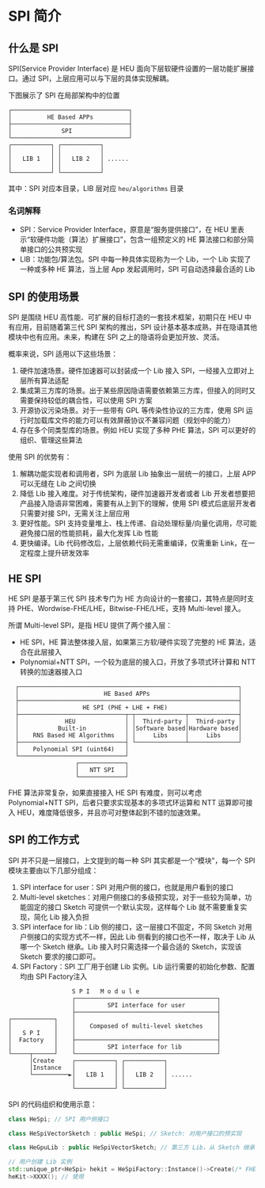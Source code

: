 # SPI 简介

## 什么是 SPI

SPI(Service Provider Interface) 是 HEU 面向下层软硬件设置的一层功能扩展接口。通过 SPI，上层应用可以与下层的具体实现解耦。

下图展示了 SPI 在局部架构中的位置

```
┌─────────────────────────────────┐
│          HE Based APPs          │
├─────────────────────────────────┤
│              SPI                │
└─────────────────────────────────┘
┌───────────┐ ┌───────────┐
│           │ │           │
│   LIB 1   │ │   LIB 2   │ ......
│           │ │           │
└───────────┘ └───────────┘
```

其中：SPI 对应本目录，LIB 层对应 `heu/algorithms` 目录

### 名词解释

* SPI：Service Provider Interface，原意是“服务提供接口”，在 HEU 里表示“软硬件功能（算法）扩展接口”，包含一组预定义的 HE 算法接口和部分简单接口的公共预实现
* LIB：功能包/算法包。SPI 中每一种具体实现称为一个 Lib，一个 Lib 实现了一种或多种 HE 算法，当上层 App 发起调用时，SPI 可自动选择最合适的 Lib

## SPI 的使用场景

SPI 是围绕 HEU 高性能、可扩展的目标打造的一套技术框架，初期只在 HEU 中有应用，目前随着第三代 SPI 架构的推出，SPI 设计基本基本成熟，并在隐语其他模块中也有应用。未来，构建在 SPI 之上的隐语将会更加开放、灵活。

概率来说，SPI 适用以下这些场景：

1. 硬件加速场景。硬件加速器可以封装成一个 Lib 接入 SPI，一经接入立即对上层所有算法适配
2. 集成第三方库的场景。出于某些原因隐语需要依赖第三方库，但接入的同时又需要保持较低的耦合性，可以使用 SPI 方案
3. 开源协议污染场景。对于一些带有 GPL 等传染性协议的三方库，使用 SPI 运行时加载库文件的能力可以有效屏蔽协议不兼容问题（规划中的能力）
4. 存在多个同类型库的场景。例如 HEU 实现了多种 PHE 算法，SPI 可以更好的组织、管理这些算法

使用 SPI 的优势有：

1. 解耦功能实现者和调用者，SPI 为底层 Lib 抽象出一层统一的接口，上层 APP 可以无缝在 Lib 之间切换
2. 降低 Lib 接入难度。对于传统架构，硬件加速器开发者或者 Lib 开发者想要把产品接入隐语非常困难，需要有从上到下的理解，使用 SPI 模式后底层开发者只需要对接 SPI，无需关注上层应用
3. 更好性能。SPI 支持变量堆上、栈上传递、自动处理标量/向量化调用，尽可能避免接口层的性能损耗，最大化发挥 Lib 性能
4. 更快编译。Lib 代码修改后，上层依赖代码无需重编译，仅需重新 Link，在一定程度上提升研发效率

## HE SPI

HE SPI 是基于第三代 SPI 技术专门为 HE 方向设计的一套接口，其特点是同时支持 PHE、Wordwise-FHE/LHE，Bitwise-FHE/LHE，支持 Multi-level 接入。

所谓 Multi-level SPI，是指 HEU 提供了两个接入层：

* HE SPI，HE 算法整体接入层，如果第三方软/硬件实现了完整的 HE 算法，适合在此层接入
* Polynomial+NTT SPI，一个较为底层的接入口，开放了多项式环计算和 NTT 转换的加速器接入口

```
  ┌──────────────────────────────────────────────────────────────┐
  │                        HE Based APPs                         │
  ├──────────────────────────────────────────────────────────────┤
  │                  HE SPI (PHE + LHE + FHE)                    │
  ├──────────────────────────────┬─┬──────────────┬──────────────┤
  │             HEU              │ │  Third-party │  Third-party │
  │           Built-in           │ │Software based│Hardware based│
  │    RNS Based HE Algorithms   │ │     Libs     │     Libs     │
  ├──────────────────────────────┤ └──────────────┴──────────────┘
  │    Polynomial SPI (uint64)   │
  └──────────────────────────────┘
                   ┌─────────────┐
                   │   NTT SPI   │
                   └─────────────┘
```

FHE 算法非常复杂，如果直接接入 HE SPI 有难度，则可以考虑 Polynomial+NTT SPI，后者只要求实现基本的多项式环运算和 NTT 运算即可接入 HEU，难度降低很多，并且亦可对整体起到不错的加速效果。


## SPI 的工作方式

SPI 并不只是一层接口，上文提到的每一种 SPI 其实都是一个“模块”，每一个 SPI 模块主要由以下几部分组成：

1. SPI interface for user：SPI 对用户侧的接口，也就是用户看到的接口
2. Multi-level sketches：对用户侧接口的多级预实现，对于一些较为简单，功能固定的接口 Sketch 可提供一个默认实现，这样每个 Lib 就不需要重复实现，简化 Lib 接入负担
3. SPI interface for lib：Lib 侧的接口，这一层接口不固定，不同 Sketch 对用户侧接口的实现方式不一样，因此 Lib 侧看到的接口也不一样，取决于 Lib 从哪一个 Sketch 继承。Lib 接入时只需选择一个最合适的 Sketch，实现该 Sketch 要求的接口即可。
4. SPI Factory：SPI 工厂用于创建 Lib 实例。Lib 运行需要的初始化参数、配置均由 SPI Factory注入

```
                  S P I   M o d u l e
                  ┌────────────────────────────────────────┐
                  │         SPI interface for user         │
                  ├────────────────────────────────────────┤
┌────────────┐    │                                        │
│            │    │    Composed of multi-level sketches    │
│   S P I    │    │                                        │
│  Factory   │    ├────────────────────────────────────────┤
│            │    │         SPI interface for lib          │
└─────┬──────┘    └────────────────────────────────────────┘
      │Create     ┌───────────┐ ┌───────────┐
      │Instance   │           │ │           │
      └──────────►│   LIB 1   │ │   LIB 2   │ ......
                  │           │ │           │
                  └───────────┘ └───────────┘
```

SPI 的代码组织和使用示意：

```c++
class HeSpi; // SPI 用户侧接口

class HeSpiVectorSketch : public HeSpi; // Sketch: 对用户接口的预实现

class HeGpuLib : public HeSpiVectorSketch; // 第三方 Lib，从 Sketch 继承

// 用户创建 Lib 实例
std::unique_ptr<HeSpi> hekit = HeSpiFactory::Instance()->Create(/* FHE Args...*/);
heKit->XXXX(); // 使用
```
